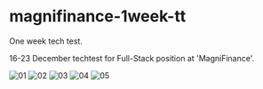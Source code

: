 # magnifinance-1week-tt
One week tech test. 

16-23 December techtest for Full-Stack position at 'MagniFinance'.


![01](https://user-images.githubusercontent.com/94993116/147272115-82327c00-c1ea-4583-997c-525e4f7ff479.png)
![02](https://user-images.githubusercontent.com/94993116/147272128-f65a58a7-283e-49bb-9874-6ee2e58eb601.png)
![03](https://user-images.githubusercontent.com/94993116/147272132-5d1e93f2-fb34-4a32-a6e4-0470cc54004c.png)
![04](https://user-images.githubusercontent.com/94993116/147272143-bd3fb1f9-d1b5-4640-95e4-4e403ee06a67.png)
![05](https://user-images.githubusercontent.com/94993116/147272146-5bae1645-c01f-496a-b6b4-fd34e975bcca.png)
